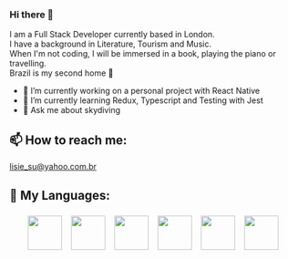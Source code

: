 ### Hi there 👋

I am a Full Stack Developer currently based in London.<br>
I have a background in Literature, Tourism and Music.<br>
When I'm not coding, I will be immersed in a book, playing the piano or travelling. <br>
Brazil is my second home 🌴 <br>

- 🔭 I’m currently working on a personal project with React Native
- 🌱 I’m currently learning Redux, Typescript and Testing with Jest
- 💬 Ask me about skydiving

## 📫 How to reach me:

<lisie_su@yahoo.com.br>

## 🚀 My Languages:

<p align="center">
<img src="https://fedojo.com/wp-content/uploads/2019/03/logo-javascript-png-html-code-allows-to-embed-javascript-logo-in-your-website-587.png" height="60" style="vertical-align:top; margin:6px"/>
<img src="https://encrypted-tbn0.gstatic.com/images?q=tbn:ANd9GcSB7FFCrkZL139R_Sa41BlRZd2nxg3g47fioc21sqf2gc4yatb8Q1rOMdUWZwYLEz5CP-A&usqp=CAU" height="60" style="vertical-align:top; margin:6px" />
<img src="https://ih1.redbubble.net/image.367014218.4385/farp,small,wall_texture,product,750x1000.u2.jpg"  height="60" style="vertical-align:top; margin:6px"/>
<img src="https://miro.medium.com/max/1400/1*XP-mZOrIqX7OsFInN2ngRQ.png" height="60" style="vertical-align:top; margin:6px"/>
<img src="https://g.foolcdn.com/art/companylogos/square/mdb.png" height="60" style="vertical-align:top; margin:6px" />
<img src="https://redux.js.org/img/redux-logo-landscape.png" height="60" style="vertical-align:top; margin:6px"/>
</p>
